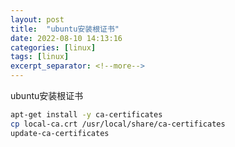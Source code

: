 ```yaml
---
layout: post
title:  "ubuntu安装根证书"
date: 2022-08-10 14:13:16
categories: [linux]
tags: [linux]
excerpt_separator: <!--more-->
---
```

ubuntu安装根证书
<!--more-->

```bash
apt-get install -y ca-certificates
cp local-ca.crt /usr/local/share/ca-certificates
update-ca-certificates
```